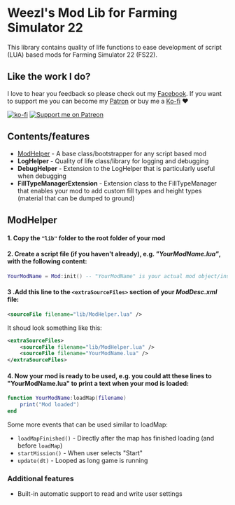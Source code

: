# Weezl's Mod Lib for Farming Simulator 22

This library contains quality of life functions to ease development of script (LUA) based mods for Farming Simulator 22 (FS22).

## Like the work I do?
I love to hear you feedback so please check out my [Facebook](https://www.facebook.com/w33zl). If you want to support me you can become my [Patron](https://www.patreon.com/wzlmodding) or buy me a [Ko-fi](https://ko-fi.com/w33zl) :heart:

[![ko-fi](https://ko-fi.com/img/githubbutton_sm.svg)](https://ko-fi.com/X8X0BB65P) [![Support me on Patreon](https://img.shields.io/endpoint.svg?url=https%3A%2F%2Fshieldsio-patreon.vercel.app%2Fapi%3Fusername%3Dwzlmodding%3F%26type%3Dpatrons&style=for-the-badge)](https://patreon.com/wzlmodding?)


## Contents/features
* [ModHelper](#modhelper) - A base class/bootstrapper for any script based mod
* **LogHelper** - Quality of life class/library for logging and debugging
* **DebugHelper** - Extension to the LogHelper that is particularly useful when debugging
* **FillTypeManagerExtension** - Extension class to the FillTypeManager that enables your mod to add custom fill types and height types (material that can be dumped to ground) 

## ModHelper

#### 1. Copy the `"lib"` folder to the root folder of your mod

#### 2. Create a script file (if you haven't already), e.g. *"YourModName.lua"*, with the following content:
```lua
YourModName = Mod:init() -- "YourModName" is your actual mod object/instance, ready to use
```

#### 3 .Add this line to the `<extraSourceFiles>` section of your *ModDesc.xml* file:
```xml
<sourceFile filename="lib/ModHelper.lua" />
```

It shoud look something like this:
```xml
<extraSourceFiles>
    <sourceFile filename="lib/ModHelper.lua" />
    <sourceFile filename="YourModName.lua" />
</extraSourceFiles>
```

#### 4. Now your mod is ready to be used, e.g. you could att these lines to "YourModName.lua" to print a text when your mod is loaded:

```lua
function YourModName:loadMap(filename) 
    print("Mod loaded")
end
```

Some more events that can be used similar to loadMap:
* `loadMapFinished()` - Directly after the map has finished loading (and before `loadMap`)
* `startMission()` - When user selects "Start"
* `update(dt)` - Looped as long game is running

### Additional features

* Built-in automatic support to read and write user settings
